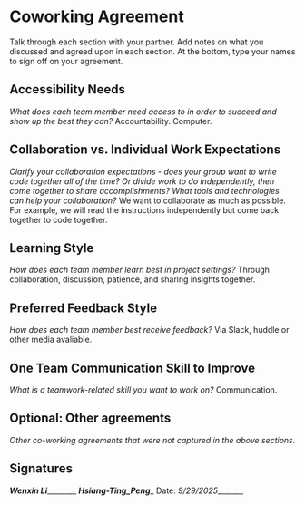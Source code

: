 # Coworking Agreement

Talk through each section with your partner. Add notes on what you discussed and agreed upon in each section. At the bottom, type your names to sign off on your agreement.

## Accessibility Needs
*What does each team member need access to in order to succeed and show up the best they can?*
Accountability. Computer.

## Collaboration vs. Individual Work Expectations
*Clarify your collaboration expectations - does your group want to write code together all of the time? Or divide work to do independently, then come together to share accomplishments? What tools and technologies can help your collaboration?*
We want to collaborate as much as possible. For example, we will read the instructions independently but come back together to code together.

## Learning Style
*How does each team member learn best in project settings?*
Through collaboration, discussion, patience, and sharing insights together.

## Preferred Feedback Style
*How does each team member best receive feedback?*
Via Slack, huddle or other media avaliable.

## One Team Communication Skill to Improve
*What is a teamwork-related skill you want to work on?*
Communication.

## Optional: Other agreements
*Other co-working agreements that were not captured in the above sections.*

## Signatures
___Wenxin Li___________ ___Hsiang-Ting_Peng____
Date: _9/29/2025________